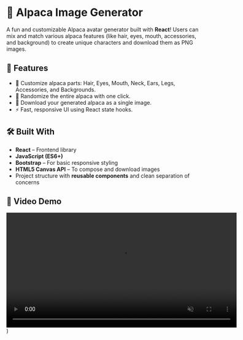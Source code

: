 # 🦙 Alpaca Image Generator

A fun and customizable Alpaca avatar generator built with **React**! Users can mix and match various alpaca features (like hair, eyes, mouth, accessories, and background) to create unique characters and download them as PNG images.

## 🚀 Features

- 🧩 Customize alpaca parts: Hair, Eyes, Mouth, Neck, Ears, Legs, Accessories, and Backgrounds.
- 🎲 Randomize the entire alpaca with one click.
- 💾 Download your generated alpaca as a single image.
- ⚡ Fast, responsive UI using React state hooks.

## 🛠️ Built With

- **React** – Frontend library
- **JavaScript (ES6+)**
- **Bootstrap** – For basic responsive styling
- **HTML5 Canvas API** – To compose and download images
- Project structure with **reusable components** and clean separation of concerns

## 🎥 Video Demo
<video width="600" autoplay loop muted playsinline>
  <source src="./demo.mp4" type="video/mp4" />
  Your browser does not support the video tag.
</video>)
